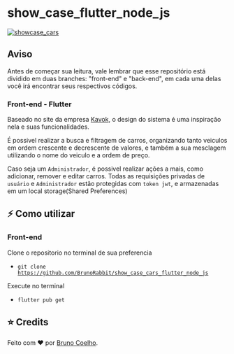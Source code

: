 # show_case_flutter_node_js

[![showcase_cars][dart_logo_img]][repo_url]

## Aviso

Antes de começar sua leitura, vale lembrar que esse repositório está dividido em duas branches: "front-end" e "back-end", em cada uma delas você irá encontrar seus respectivos códigos.

### Front-end - Flutter

Baseado no site da empresa [Kavok][company_author], o design do sistema é uma inspiração nela e suas funcionalidades.

É possivel realizar a busca e filtragem de carros, organizando tanto veiculos em ordem crescente e decrescente de valores, e também a sua mesclagem utilizando o nome do veiculo e a ordem de preço.

Caso seja um `Administrador`, é possivel realizar ações a mais, como adicionar, remover e editar carros. Todas as requisições privadas de `usuário` e `Administrador` estão protegidas com `token jwt`, e armazenadas em um local storage(Shared Preferences)

## ⚡️ Como utilizar

### Front-end

Clone o repositorio no terminal de sua preferencia

- <code>git clone https://github.com/BrunoRabbit/show_case_cars_flutter_node_js</code>

Execute no terminal

- <code>flutter pub get</code>

## ⭐️ Credits

Feito com ♥ por [Bruno Coelho][author_linkedin].

<!-- Repository -->

[node_logo_img]: https://img.shields.io/badge/Node.js_v18.17.0-43853D?style=for-the-badge&logo=node.js&logoColor=white
[dart_logo_img]: https://img.shields.io/badge/Dart-2.19.4_<_3.0.0-045998?style=for-the-badge&logo=dart
[repo_url]: https://github.com/BrunoRabbit/show_case_cars_flutter_node_js/


<!-- Design company author -->

[company_author]: https://www.kavak.com/br/seminovos

<!-- Flutter app author -->

[author_linkedin]: https://www.linkedin.com/in/bruno-coelho-2337741b5/
[author_github]: https://github.com/BrunoRabbit

